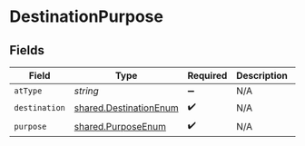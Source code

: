 # DestinationPurpose


## Fields

| Field                                                            | Type                                                             | Required                                                         | Description                                                      | Example                                                          |
| ---------------------------------------------------------------- | ---------------------------------------------------------------- | ---------------------------------------------------------------- | ---------------------------------------------------------------- | ---------------------------------------------------------------- |
| `atType`                                                         | *string*                                                         | :heavy_minus_sign:                                               | N/A                                                              | DestinationPurpose                                               |
| `destination`                                                    | [shared.DestinationEnum](../../models/shared/destinationenum.md) | :heavy_check_mark:                                               | N/A                                                              |                                                                  |
| `purpose`                                                        | [shared.PurposeEnum](../../models/shared/purposeenum.md)         | :heavy_check_mark:                                               | N/A                                                              |                                                                  |